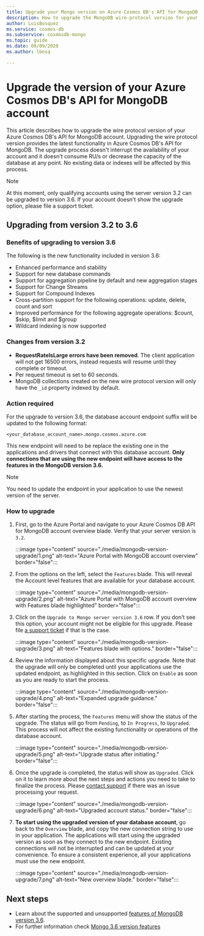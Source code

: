 ```yaml
---
title: Upgrade your Mongo version on Azure Cosmos DB's API for MongoDB
description: How to upgrade the MongoDB wire-protocol version for your existing Azure Cosmos DB's API for MongoDB seamlessly
author: LuisBosquez
ms.service: cosmos-db
ms.subservice: cosmosdb-mongo
ms.topic: guide
ms.date: 09/09/2020
ms.author: lbosq

---
```


# Upgrade the version of your Azure Cosmos DB's API for MongoDB account

This article describes how to upgrade the wire protocol version of your Azure Cosmos DB's API for MongoDB account. Upgrading the wire protocol version provides the latest functionality in Azure Cosmos DB's API for MongoDB. The upgrade process doesn't interrupt the availability of your account and it doesn't consume RU/s or decrease the capacity of the database at any point. No existing data or indexes will be affected by this process.

>[!Note]
> At this moment, only qualifying accounts using the server version 3.2 can be upgraded to version 3.6. If your account doesn't show the upgrade option, please file a support ticket.

## Upgrading from version 3.2 to 3.6

### Benefits of upgrading to version 3.6
The following is the new functionality included in version 3.6:
- Enhanced performance and stability
- Support for new database commands
- Support for aggregation pipeline by default and new aggregation stages
- Support for Change Streams
- Support for Compound Indexes
- Cross-partition support for the following operations: update, delete, count and sort
- Improved performance for the following aggregate operations: $count, $skip, $limit and $group
- Wildcard indexing is now supported

### Changes from version 3.2
- **RequestRateIsLarge errors have been removed**. The client application will not get 16500 errors, instead requests will resume until they complete or timeout.
- Per request timeout is set to 60 seconds.
- MongoDB collections created on the new wire protocol version will only have the `_id` property indexed by default.

### Action required
For the upgrade to version 3.6, the database account endpoint suffix will be updated to the following format:

```
<your_database_account_name>.mongo.cosmos.azure.com
```

This new endpoint will need to be replace the existing one in the applications and drivers that connect with this database account. **Only connections that are using the new endpoint will have access to the features in the MongoDB version 3.6.**

>[!Note]
> You need to update the endpoint in your application to use the newest version of the server.

### How to upgrade

1. First, go to the Azure Portal and navigate to your Azure Cosmos DB API for MongoDB account overview blade. Verify that your server version is `3.2`. 

    :::image type="content" source="./media/mongodb-version-upgrade/1.png" alt-text="Azure Portal with MongoDB account overview" border="false":::

2. From the options on the left, select the `Features` blade. This will reveal the Account level features that are available for your database account.

    :::image type="content" source="./media/mongodb-version-upgrade/2.png" alt-text="Azure Portal with MongoDB account overview with Features blade highlighted" border="false":::

3. Click on the `Upgrade to Mongo server version 3.6` row. If you don't see this option, your account might not be eligible for this upgrade. Please file [a support ticket](https://azure.microsoft.com/en-us/support/create-ticket/) if that is the case.

    :::image type="content" source="./media/mongodb-version-upgrade/3.png" alt-text="Features blade with options." border="false":::

4. Review the information displayed about this specific upgrade. Note that the upgrade will only be completed until your applications use the updated endpoint, as highlighted in this section. Click on `Enable` as soon as you are ready to start the process.

    :::image type="content" source="./media/mongodb-version-upgrade/4.png" alt-text="Expanded upgrade guidance." border="false":::

5. After starting the process, the `Features` menu will show the status of the upgrade. The status will go from `Pending`, to `In Progress`, to `Upgraded`. This process will not affect the existing functionality or operations of the database account.

    :::image type="content" source="./media/mongodb-version-upgrade/5.png" alt-text="Upgrade status after initiating." border="false":::

6. Once the upgrade is completed, the status will show as `Upgraded`. Click on it to learn more about the next steps and actions you need to take to finalize the process. Please [contact support](https://azure.microsoft.com/en-us/support/create-ticket/) if there was an issue processing your request.

    :::image type="content" source="./media/mongodb-version-upgrade/6.png" alt-text="Upgraded account status." border="false":::

7. **To start using the upgraded version of your database account**, go back to the `Overview` blade, and copy the new connection string to use in your application. The applications will start using the upgraded version as soon as they connect to the new endpoint. Existing connections will not be interrupted and can be updated at your convenience. To ensure a consistent experience, all your applications must use the new endpoint.

    :::image type="content" source="./media/mongodb-version-upgrade/7.png" alt-text="New overview blade." border="false":::

## Next steps

- Learn about the supported and unsupported [features of MongoDB version 3.6](mongodb-feature-support-36.md).
- For further information check [Mongo 3.6 version features](https://devblogs.microsoft.com/cosmosdb/azure-cosmos-dbs-api-for-mongodb-now-supports-server-version-3-6/)